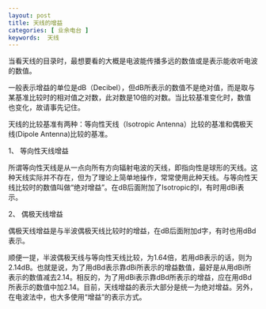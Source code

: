 ```yaml
---
layout: post
title: 天线的增益
categories: [ 业余电台 ]
keywords:  天线
---
```


当看天线的目录时，最想要看的大概是电波能传播多远的数值或是表示能收听电波的数值。

一般表示增益的单位是dB（Decibel），但dB所表示的数值不是绝对值，而是取与某基准比较时的相对值之对数，此对数是10倍的对数。当比较基准变化时，数值也变化，故请事先记住。

天线的比较基准有两种：等向性天线（Isotropic Antenna）比较的基准和偶极天线(Dipole Antenna)比较的基准。

1、 等向性天线增益

所谓等向性天线是从一点向所有方向辐射电波的天线，即指向性是球形的天线。这种天线实际并不存在，但为了理论上简单地操作，常常使用此种天线。与等向性天线比较时的数值叫做“绝对增益”。在dB后面附加了Isotropic的I，有时用dBi表示。

2、 偶极天线增益

偶极天线增益是与半波偶极天线比较时的增益，在dB后面附加d字，有时也用dBd表示。

顺便一提，半波偶极天线与等向性天线比较，为1.64倍，若用dB表示的话，则为2.14dB。也就是说，为了用dBd表示靠dBi所表示的增益数值，最好是从用dBi所表示的数值减去2.14。相反的，为了用dBi表示靠dBd所表示的增益，应在用dBd所表示的数值中加2.14。目前，天线增益的表示大部分是统一为绝对增益。另外，在电波法中，也大多使用“增益”的表示方式。